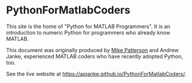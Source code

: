 PythonForMatlabCoders
=====================

This site is the home of "Python for MATLAB Programmers". It is an introduction 
to numeric Python for programmers who already know MATLAB.

This document was originally produced by [Mike Patterson](https://github.com/mike-patt)
and Andrew Janke, experienced MATLAB coders who have recently adopted Python, too.


See the live website at <https://apjanke.github.io/PythonForMatlabCoders/>.
